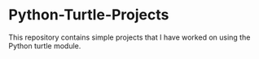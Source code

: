 # Python-Turtle-Projects
This repository contains simple projects that I have worked on using the Python turtle module.

